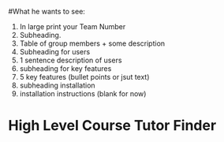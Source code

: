 #What he wants to see:
1) In large print your Team Number
2) Subheading.
3) Table of group members + some description
4) Subheading for users
5) 1 sentence description of users
6) subheading for key features
7) 5 key features (bullet points or jsut text)
8) subheading installation
9) installation instructions (blank for now)

# High Level Course Tutor Finder
